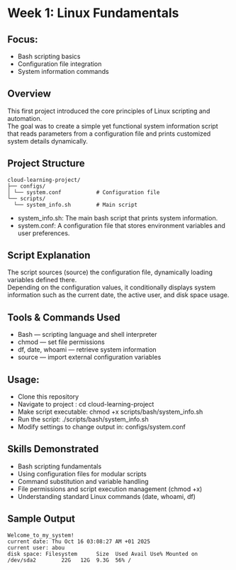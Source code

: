 # Week 1: Linux Fundamentals
## Focus:
- Bash scripting basics  
- Configuration file integration  
- System information commands
## Overview
This first project introduced the core principles of Linux scripting and automation.  
The goal was to create a simple yet functional system information script that reads parameters from a configuration file and prints customized system details dynamically.
## Project Structure

```
cloud-learning-project/     
├── configs/                 
│ └── system.conf           # Configuration file  
└── scripts/
  └── system_info.sh        # Main script
``` 
- system_info.sh: The main bash script that prints system information.  
- system.conf: A configuration file that stores environment variables and user preferences.
## Script Explanation
The script sources (source) the configuration file, dynamically loading variables defined there.  
Depending on the configuration values, it conditionally displays system information such as the current date, the active user, and disk space usage.
## Tools & Commands Used
- Bash — scripting language and shell interpreter  
- chmod — set file permissions  
- df, date, whoami — retrieve system information  
- source — import external configuration variables  
## Usage:
- Clone this repository
- Navigate to project : cd cloud-learning-project 
- Make script executable: chmod +x scripts/bash/system_info.sh
- Run the script: ./scripts/bash/system_info.sh
- Modify settings to change output in: configs/system.conf
 ## Skills Demonstrated
- Bash scripting fundamentals  
- Using configuration files for modular scripts
- Command substitution and variable handling
- File permissions and script execution management (chmod +x)
- Understanding standard Linux commands (date, whoami, df)
## Sample Output
```
Welcome_to_my_system!
current date: Thu Oct 16 03:08:27 AM +01 2025
current user: abou
disk space: Filesystem      Size  Used Avail Use% Mounted on
/dev/sda2        22G   12G  9.3G  56% /

```
